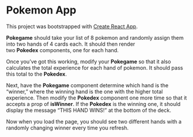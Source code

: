 # Pokemon App

This project was bootstrapped with [Create React App](https://github.com/facebook/create-react-app).

**Pokegame** should take your list of 8 pokemon and randomly assign them into two hands of 4 cards each. It should then render two **Pokedex** components, one for each hand.  

Once you’ve got this working, modify your **Pokegame** so that it also calculates the total experience for each hand of pokemon. It should pass this total to the **Pokedex**.  

Next, have the **Pokegame** component determine which hand is the “winner,” where the winning hand is the one with the higher total experience. Then modify the **Pokedex** component one more time so that it accepts a prop of **isWinner**. If the **Pokedex** is the winning one, it should display the message “THIS HAND WINS!” at the bottom of the deck.  

Now when you load the page, you should see two different hands with a randomly changing winner every time you refresh.
